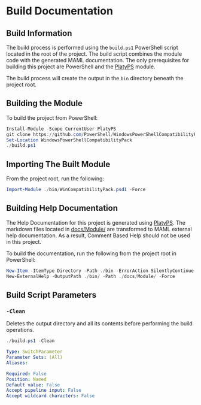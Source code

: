 # Build Documentation

## Build Information

The build process is performed using the `build.ps1` PowerShell script located in the root of the project.
The build script combines the module code with the generated MAML documentation.
The only prerequisites for building this project are PowerShell and the [PlatyPS][PlatyPS] module.

The build process will create the output in the `bin` directory beneath the project root.

[PlatyPS]: https://github.com/PowerShell/platyPS

## Building the Module

To build the project from PowerShell:

```powershell
Install-Module -Scope CurrentUser PlatyPS
git clone https://github.com/PowerShell/WindowsPowerShellCompatibilityPack.git
Set-Location WindowsPowerShellCompatibilityPack
./build.ps1
```

## Importing The Built Module

From the project root, run the following:

```powershell
Import-Module ./bin/WinCompatibilityPack.psd1 -Force
```

## Building Help Documentation

The Help Documentation for this project is generated using [PlatyPS][PlatyPS].
The markdown files located in [docs/Module/][ModuleDocs]
are transformed to MAML external help documentation.
As a result, Comment Based Help should not be used in this project.

To build the documentation, run the following from the project root in PowerShell:

```powershell
New-Item -ItemType Directory -Path ./bin -ErrorAction SilentlyContinue
New-ExternalHelp -OutputPath ./bin/ -Path ./docs/Module/ -Force
```

[ModuleDocs]: Module/WinCompatibilityPack.md

## Build Script Parameters

### `-Clean`

Deletes the output directory and all its contents before performing the build operations.

```powershell
./build.ps1 -Clean
```

```yaml
Type: SwitchParameter
Parameter Sets: (All)
Aliases:

Required: False
Position: Named
Default value: False
Accept pipeline input: False
Accept wildcard characters: False
```
